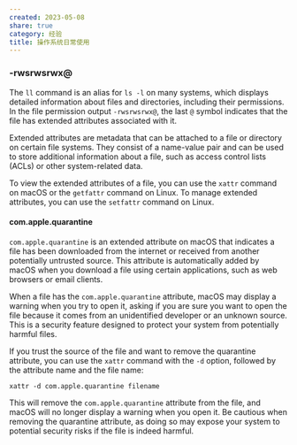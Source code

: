 ```yaml
---
created: 2023-05-08
share: true
category: 经验
title: 操作系统日常使用
---
```


### -rwsrwsrwx@

The `ll` command is an alias for `ls -l` on many systems, which displays detailed information about files and directories, including their permissions. In the file permission output `-rwsrwsrwx@`, the last `@` symbol indicates that the file has extended attributes associated with it.

Extended attributes are metadata that can be attached to a file or directory on certain file systems. They consist of a name-value pair and can be used to store additional information about a file, such as access control lists (ACLs) or other system-related data.

To view the extended attributes of a file, you can use the `xattr` command on macOS or the `getfattr` command on Linux. To manage extended attributes, you can use the `setfattr` command on Linux.

#### com.apple.quarantine
`com.apple.quarantine` is an extended attribute on macOS that indicates a file has been downloaded from the internet or received from another potentially untrusted source. This attribute is automatically added by macOS when you download a file using certain applications, such as web browsers or email clients. 

When a file has the `com.apple.quarantine` attribute, macOS may display a warning when you try to open it, asking if you are sure you want to open the file because it comes from an unidentified developer or an unknown source. This is a security feature designed to protect your system from potentially harmful files.

If you trust the source of the file and want to remove the quarantine attribute, you can use the `xattr` command with the `-d` option, followed by the attribute name and the file name:

```
xattr -d com.apple.quarantine filename
```

This will remove the `com.apple.quarantine` attribute from the file, and macOS will no longer display a warning when you open it. Be cautious when removing the quarantine attribute, as doing so may expose your system to potential security risks if the file is indeed harmful.
